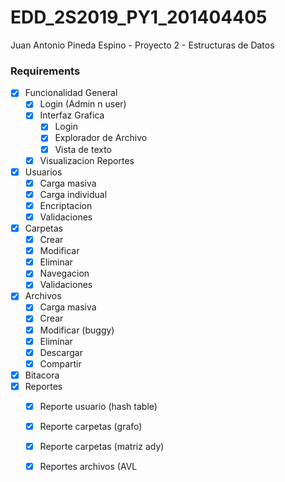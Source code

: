 # EDD_2S2019_PY1_201404405
Juan Antonio Pineda Espino - Proyecto 2 - Estructuras de Datos 

### Requirements 

- [x] Funcionalidad General
	- [x] Login (Admin n user)
	- [x] Interfaz Grafica
		- [x] Login
		- [x] Explorador de Archivo
		- [x] Vista de texto
	- [x] Visualizacion Reportes
- [x] Usuarios
	- [x] Carga masiva
	- [x] Carga individual
	- [x] Encriptacion
	- [x] Validaciones
- [x] Carpetas
	- [x] Crear
	- [x] Modificar
	- [x] Eliminar
	- [x] Navegacion
	- [x] Validaciones
- [x] Archivos
	- [x] Carga masiva
	- [x] Crear
	- [x] Modificar (buggy)
	- [x] Eliminar
	- [x] Descargar
	- [x] Compartir
- [x] Bitacora
- [x] Reportes
	- [x] Reporte usuario (hash table)
	- [x] Reporte carpetas (grafo)
	- [x] Reporte carpetas (matriz ady)
	- [x] Reportes archivos (AVL

